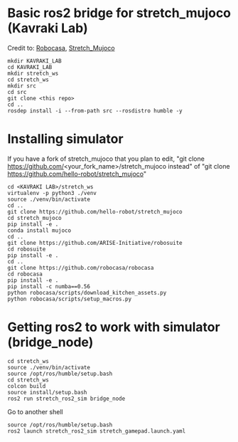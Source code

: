 # Basic ros2 bridge for stretch_mujoco (Kavraki Lab)

Credit to:
[Robocasa](https://github.com/robocasa/robocasa),
[Stretch_Mujoco](https://github.com/hello-robot/stretch_mujoco)


```
mkdir KAVRAKI_LAB
cd KAVRAKI_LAB
mkdir stretch_ws
cd stretch_ws
mkdir src
cd src
git clone <this repo>
cd ..
rosdep install -i --from-path src --rosdistro humble -y
```

# Installing simulator
If you have a fork of stretch_mujoco that you plan to edit, "git clone https://github.com/<your_fork_name>/stretch_mujoco instead" of "git clone https://github.com/hello-robot/stretch_mujoco"

```
cd <KAVRAKI LAB>/stretch_ws
virtualenv -p python3 ./venv
source ./venv/bin/activate
cd ..
git clone https://github.com/hello-robot/stretch_mujoco
cd stretch_mujoco
pip install -e .
conda install mujoco
cd ..
git clone https://github.com/ARISE-Initiative/robosuite
cd robosuite
pip install -e .
cd ..
git clone https://github.com/robocasa/robocasa
cd robocasa
pip install -e .
pip install -c numba==0.56
python robocasa/scripts/download_kitchen_assets.py  
python robocasa/scripts/setup_macros.py   
```

# Getting ros2 to work with simulator (bridge_node)
```
cd stretch_ws
source ./venv/bin/activate
source /opt/ros/humble/setup.bash
cd stretch_ws
colcon build
source install/setup.bash
ros2 run stretch_ros2_sim bridge_node
```

Go to another shell
```
source /opt/ros/humble/setup.bash
ros2 launch stretch_ros2_sim stretch_gamepad.launch.yaml
```
